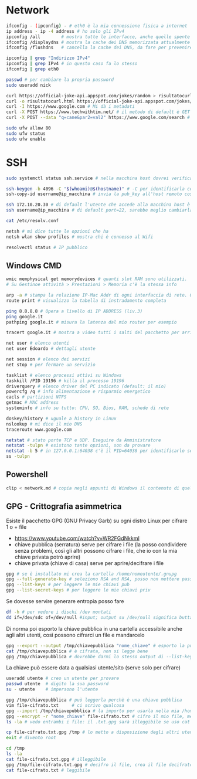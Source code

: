 

# Network
```bash
ifconfig - (ipconfig) - # eth0 è la mia connessione fisica a internet 
ip address - ip -4 address # ho solo gli IPv4 
ipconfig /all        # mostra tutte le interfacce, anche quelle spente
ifconfig /displaydns # mostra la cache dei DNS memorizzata attualmente sul sistema
ifconfig /flushdns   # cancella la cache dei DNS, da fare per prevenire attacchi cache-poisoning

ipconfig | grep "Indirizzo IPv4"
ipconfig | grep IPv4 # in questo caso fa lo stesso
ifconfig | grep eth0
```

```bash
passwd # per cambiare la propria password
sudo useradd nick

curl https://official-joke-api.appspot.com/jokes/random > risultatocurl.html
curl -o risultatocurl.html https://official-joke-api.appspot.com/jokes/ten # stessa cosa, stampa su un output
curl -I https://www.google.com # Mi dà i metadati
curl -X POST https://www.techwithtim.net/ # il metodo di default è GET
curl -X POST --data "q=cane&par2=val2" https://www.google.com/search # posso passargli dei parametri in POST

sudo ufw allow 80
sudo ufw status
sudo ufw enable
```

# SSH
```bash
sudo systemctl status ssh.service # nella macchina host dovrei verificare che SSH sia attivo

ssh-keygen -b 4096 -C "$(whoami)@$(hostname)" # -C per identificarla con un commento e ci scrivo utente@host
ssh-copy-id username@ip_macchina # invia la pub_key all'host remoto così ci potremo collegare in SSH

ssh 172.10.20.30 # di default l'utente che accede alla macchina host è lo stesso della macchina client
ssh username@ip_macchina # di default port=22, sarebbe meglio cambiarla per la sicurezza
```

```bash
cat /etc/resolv.conf

netsh # mi dice tutte le opzioni che ha
netsh wlan show profiles # mostra chi è connesso al Wifi

resolvectl status # IP pubblico
```

## Windows CMD
```bash
wmic memphysical get memorydevices # quanti slot RAM sono utilizzati. 
# Su Gestinoe attività > Prestazioni > Memoria c'è la stessa info

arp -a # stampa la relazione IP-Mac Addr di ogni interfaccia di rete. Opera a livello di MAC ADDRESS (liv.2)
route print # visualizzo la tabella di instradamento completa 

ping 8.8.8.8 # Opera a livello di IP ADDRESS (liv.3)
ping google.it
pathping google.it # misura la latenza dal mio router per esempio

tracert google.it # mostra a video tutti i salti del pacchetto per arrivare all'host remoto

net user # elenco utenti
net user Edoardo # dettagli utente

net session # elenco dei servizi
net stop # per fermare un servizio
```

```bash
tasklist # elenco processi attivi su Windows
taskkill /PID 19196 # killa il processo 19196
driverquery # elenco driver del PC indicato (default: il mio)
powercfg /q # info alimentazione e risparmio energetico
cacls # partizioni NTFS
getmac # MAC address
systeminfo # info su tutto: CPU, SO, Bios, RAM, schede di rete
```

```bash
doskey/history # uguale a history in Linux
nslookup # mi dice il mio DNS
traceroute www.google.com
```

```bash
netstat # stato porte TCP e UDP. Eseguire da Amministratore
netstat -tulpn # esistono tante opzioni, son da provare
netstat -b 5 # in 127.0.0.1:64038 c'è il PID=64038 per identificarlo se voglio killarlo
ss -tulpn
```


## Powershell
```bash
clip < network.md # copia negli appunti di Windows il contenuto di quel file
```


## GPG - Crittografia asimmetrica 
Esiste il pacchetto GPG (GNU Privacy Garb) su ogni distro Linux per cifrare 1 o + file
- https://www.youtube.com/watch?v=WR2FGdNkkmI
- chiave pubblica (serratura) serve per cifrare i file (la posso condividere senza problemi, così gli altri possono cifrare i file, che io con la mia chiave privata potrò aprire)
- chiave privata (chiave di casa) serve per aprire/decifrare i file
```bash
gpg # se è installato mi crea la cartella /home/nomeutente/.gnupg
gpg --full-generate-key # seleziono RSA and RSA, posso non mettere passphrase
gpg --list-keys # per leggere le mie chiavi pub
gpg --list-secret-keys # per leggere le mie chiavi priv
```
Se dovesse servire generare entropia posso fare
```bash
df -h # per vedere i dischi /dev montati
dd if=/dev/sdc of=/dev/null #input; output su /dev/null significa buttare ciò che gli si copia dentro. E' un trucco, lo usiamo nei cron ad esempio
```
Di norma poi esporto la chiave pubblica in una cartella accessibile anche agli altri utenti, 
così possono cifrarci un file e mandarcelo
```bash
gpg --export --output /tmp/chiavepubblica "nome_chiave" # esporto la pubkey in un file
cat /tmp/chiavepubblica # è cifrata, non si legge bene
gpg /tmp/chiavepubblica # dovrebbe darmi lo stesso output di --list-keys
```

La chiave può essere data a qualsiasi utente/sito (serve solo per cifrare)
```bash
useradd utente # creo un utente per provare
passwd utente  # digito la sua password
su - utente    # impersono l'utente

gpg /tmp/chiavepubblica # può leggerla perchè è una chiave pubblica
vim file-cifrato.txt     # ci scrivo qualcosa
gpg --import /tmp/chiavepubblica # la importo per usarla nella mia /home/utente/.gnupg
gpg --encrypt -r "nome_chiave" file-cifrato.txt # cifro il mio file, me lo crea nella stessa cartella
ls -la # vedo entrambi i file: il .txt.gpg sarà illeggibile se uso cat

cp file-cifrato.txt.gpg /tmp # lo metto a disposizione degli altri utenti
exit # divento root

cd /tmp
ls -la
cat file-cifrato.txt.gpg # illeggibile
gpg /tmp/file-cifrato.txt.gpg # decifro il file, crea il file decifrato
cat file-cifrato.txt # leggibile
```



